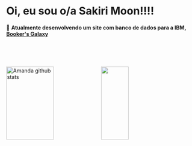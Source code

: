 # Oi, eu sou o/a Sakiri Moon!!!!
👻 **Atualmente desenvolvendo um site com banco de dados para a IBM, [Booker's Galaxy](https://github.com/osakirii/bookersgalaxy_src)**

<br><br><br>

<div style="display: flex;">

<img width="50%" height="195px" src="https://github-readme-stats.vercel.app/api?username=osakirii&show_icons=true&count_private=true&hide_border=true&title_color=F28241&icon_color=F28241&text_color=F2E9EA&bg_color=0d1117" alt="Amanda github stats"> 
<img width="38%" height="195px" src="https://github-readme-stats.vercel.app/api/top-langs/?username=osakirii&layout=compact&count_private=true&hide_border=true&title_color=F28241&text_color=fff&bg_color=0d1117">

</div>
